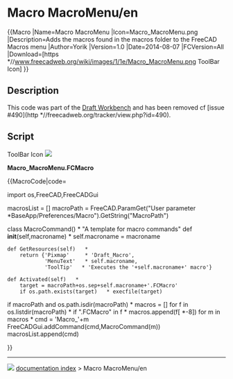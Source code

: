 # Macro MacroMenu/en
{{Macro
|Name=Macro MacroMenu
|Icon=Macro_MacroMenu.png
|Description=Adds the macros found in the macros folder to the FreeCAD Macros menu
|Author=Yorik
|Version=1.0
|Date=2014-08-07
|FCVersion=All
|Download=[https   *//www.freecadweb.org/wiki/images/1/1e/Macro_MacroMenu.png ToolBar Icon]
}}

## Description

This code was part of the [Draft Workbench](Draft_Workbench.md) and has been removed cf [issue #490](http   *//freecadweb.org/tracker/view.php?id=490).

## Script

ToolBar Icon ![](images/Macro_MacroMenu.png )

**Macro_MacroMenu.FCMacro**


{{MacroCode|code=

import os,FreeCAD,FreeCADGui
 
macrosList = []
macroPath = FreeCAD.ParamGet("User parameter   *BaseApp/Preferences/Macro").GetString("MacroPath") 
 
class MacroCommand()   *
    "A template for macro commands"
    def __init__(self,macroname)   *
        self.macroname = macroname
 
    def GetResources(self)   *
        return {'Pixmap'     * 'Draft_Macro',
                'MenuText'   * self.macroname,
                'ToolTip'   * 'Executes the '+self.macroname+' macro'}
 
    def Activated(self)   *
        target = macroPath+os.sep+self.macroname+'.FCMacro'
        if os.path.exists(target)   * execfile(target)
            
if macroPath and os.path.isdir(macroPath)   *
    macros = []
    for f in os.listdir(macroPath)   *
        if ".FCMacro" in f   *
            macros.append(f[   *-8])
    for m in macros   *
        cmd = 'Macro_'+m
        FreeCADGui.addCommand(cmd,MacroCommand(m))
        macrosList.append(cmd)

}}



---
![](images/Right_arrow.png) [documentation index](../README.md) > Macro MacroMenu/en

